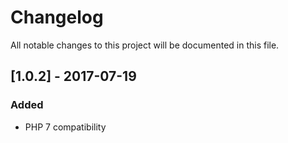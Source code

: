 # Changelog
All notable changes to this project will be documented in this file.

## [1.0.2] - 2017-07-19

### Added
- PHP 7 compatibility